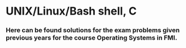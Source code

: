 # UNIX/Linux/Bash shell, C

### Here can be found solutions for the exam problems given previous years for the course Operating Systems in FMI.


